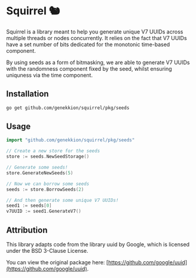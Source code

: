 # Squirrel 🐿️

Squirrel is a library meant to help you generate unique V7 UUIDs across multiple threads or nodes concurrently.
It relies on the fact that V7 UUIDs have a set number of bits dedicated for the monotonic time-based component.

By using seeds as a form of bitmasking, we are able to generate V7 UUIDs with the randomness component fixed
by the seed, whilst ensuring uniquness via the time component.

## Installation

```bash
go get github.com/genekkion/squirrel/pkg/seeds
```

## Usage

```go
import "github.com/genekkion/squirrel/pkg/seeds"

// Create a new store for the seeds
store := seeds.NewSeedStorage()

// Generate some seeds!
store.GenerateNewSeeds(5)

// Now we can borrow some seeds
seeds := store.BorrowSeeds(2)

// And then generate some unique V7 UUIDs!
seed1 := seeds[0]
v7UUID := seed1.GenerateV7()
```


## Attribution
This library adapts code from the library uuid by Google,
which is licensed under the BSD 3-Clause License.

You can view the original package here: [https://github.com/google/uuid](https://github.com/google/uuid).
